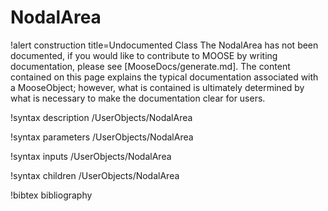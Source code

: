 <!-- MOOSE Documentation Stub: Remove this when content is added. -->

# NodalArea

!alert construction title=Undocumented Class
The NodalArea has not been documented, if you would like to contribute to MOOSE by
writing documentation, please see [MooseDocs/generate.md]. The content contained on this page explains
the typical documentation associated with a MooseObject; however, what is contained is ultimately
determined by what is necessary to make the documentation clear for users.

!syntax description /UserObjects/NodalArea

!syntax parameters /UserObjects/NodalArea

!syntax inputs /UserObjects/NodalArea

!syntax children /UserObjects/NodalArea

!bibtex bibliography
